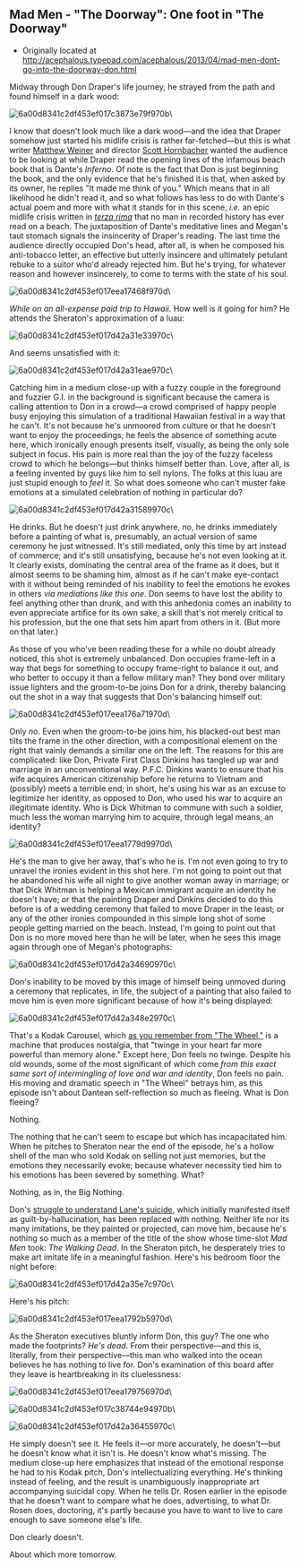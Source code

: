 ## Mad Men - "The Doorway": One foot in "The Doorway"

 * Originally located at http://acephalous.typepad.com/acephalous/2013/04/mad-men-dont-go-into-the-doorway-don.html

Midway through Don Draper's life journey, he strayed from the path and found himself in a dark wood:

![6a00d8341c2df453ef017c3873e79f970b](images/tv/mad-men-the-doorway/6a00d8341c2df453ef017c3873e79f970b.png)\ 

I know that doesn't look much like a dark wood—and the idea that Draper somehow just started his midlife crisis is rather far-fetched—but this is what writer [Matthew Weiner](http://www.imdb.com/name/nm1980806/) and director [Scott Hornbacher](http://www.imdb.com/name/nm0394954/) wanted the audience to be looking at while Draper read the opening lines of the infamous beach book that is Dante's *Inferno*. Of note is the fact that Don is just beginning the book, and the only evidence that he's finished it is that, when asked by its owner, he replies "It made me think of you." Which means that in all likelihood he didn't read it, and so what follows has less to do with Dante's actual poem and more with what it stands for in this scene, *i.e.* an epic midlife crisis written in *[terza rima](http://en.wikipedia.org/wiki/Terza_rima)* that no man in recorded history has ever read on a beach. The juxtaposition of Dante's meditative lines and Megan's taut stomach signals the insincerity of Draper's reading. The last time the audience directly occupied Don's head, after all, is when he composed his anti-tobacco letter, an effective but utterly insincere and ultimately petulant rebuke to a suitor who'd already rejected him. But he's trying, for whatever reason and however insincerely, to come to terms with the state of his soul.

![6a00d8341c2df453ef017eea17468f970d](images/tv/mad-men-the-doorway/6a00d8341c2df453ef017eea17468f970d.png)\ 

*While on an all-expense paid trip to Hawaii*. How well is it going for him? He attends the Sheraton's approximation of a luau:

![6a00d8341c2df453ef017d42a31e33970c](images/tv/mad-men-the-doorway/6a00d8341c2df453ef017d42a31e33970c.png)\ 

And seems unsatisfied with it:

![6a00d8341c2df453ef017d42a31eae970c](images/tv/mad-men-the-doorway/6a00d8341c2df453ef017d42a31eae970c.png)\ 

Catching him in a medium close-up with a fuzzy couple in the foreground and fuzzier G.I. in the background is significant because the camera is calling attention to Don in a crowd—a crowd comprised of happy people busy enjoying this simulation of a traditional Hawaiian festival in a way that he can't. It's not because he's unmoored from culture or that he doesn't want to enjoy the proceedings; he feels the absence of something acute here, which ironically enough presents itself, visually, as being the only sole subject in focus. His pain is more real than the joy of the fuzzy faceless crowd to which he belongs—but thinks himself better than. Love, after all, is a feeling invented by guys like him to sell nylons. The folks at this luau are just stupid enough to *feel* it. So what does someone who can't muster fake emotions at a simulated celebration of nothing in particular do?

![6a00d8341c2df453ef017d42a31589970c](images/tv/mad-men-the-doorway/6a00d8341c2df453ef017d42a31589970c.png)\ 

He drinks. But he doesn't just drink anywhere, no, he drinks immediately before a painting of what is, presumably, an actual version of same ceremony he just witnessed. It's still mediated, only this time by art instead of commerce; and it's still unsatisfying, because he's not even looking at it. It clearly exists, dominating the central area of the frame as it does, but it almost seems to be shaming him, almost as if he can't make eye-contact with it without being reminded of his inability to feel the emotions he evokes in others *via mediations like this one*. Don seems to have lost the ability to feel anything other than drunk, and with this anhedonia comes an inability to even appreciate artifice for its own sake, a skill that's not merely critical to his profession, but the one that sets him apart from others in it. (But more on that later.)

As those of you who've been reading these for a while no doubt already noticed, this shot is extremely unbalanced. Don occupies frame-left in a way that begs for something to occupy frame-right to balance it out, and who better to occupy it than a fellow military man? They bond over military issue lighters and the groom-to-be joins Don for a drink, thereby balancing out the shot in a way that suggests that Don's balancing himself out:

![6a00d8341c2df453ef017eea176a71970d](images/tv/mad-men-the-doorway/6a00d8341c2df453ef017eea176a71970d.png)\ 

Only *no*. Even when the groom-to-be joins him, his blacked-out best man tilts the frame in the other direction, with a compositional element on the right that vainly demands a similar one on the left. The reasons for this are complicated: like Don, Private First Class Dinkins has tangled up war and marriage in an unconventional way. P.F.C. Dinkins wants to ensure that his wife acquires American citizenship before he returns to Vietnam and (possibly) meets a terrible end; in short, he's  using his war as an excuse to legitimize her identity, as opposed to Don, who used his war to acquire an illegitimate identity. Who is Dick Whitman to commune with such a soldier, much less the woman marrying him to acquire, through legal means, an identity?

![6a00d8341c2df453ef017eea1779d9970d](images/tv/mad-men-the-doorway/6a00d8341c2df453ef017eea1779d9970d.png)\ 

He's the man to give her away, that's who he is. I'm not even going to try to unravel the ironies evident in this shot here. I'm not going to point out that he abandoned his wife all night to give another woman away in marriage; or that Dick Whitman is helping a Mexican immigrant acquire an identity he doesn't have; or that the painting Draper and Dinkins decided to do this before is of a wedding ceremony that failed to move Draper in the least; or any of the other ironies compounded in this simple long shot of some people getting married on the beach. Instead, I'm going to point out that Don is no more moved here than he will be later, when he sees this image again through one of Megan's photographs:

![6a00d8341c2df453ef017d42a34690970c](images/tv/mad-men-the-doorway/6a00d8341c2df453ef017d42a34690970c.png)\ 

Don's inability to be moved by this image of himself being unmoved during a ceremony that replicates, in life, the subject of a painting that also failed to move him is even more significant because of how it's being displayed:

![6a00d8341c2df453ef017d42a348e2970c](images/tv/mad-men-the-doorway/6a00d8341c2df453ef017d42a348e2970c.png)\ 

That's a Kodak Carousel, which [as you remember from "The Wheel,"](http://acephalous.typepad.com/acephalous/2012/06/mad-men-the-wheel.html) is a machine that produces nostalgia, that "twinge in your heart far more powerful than memory alone." Except here, Don feels no twinge. Despite his old wounds, some of the most significant of which come *from this exact same sort of intermingling of love and war and identity*, Don feels no pain. His moving and dramatic speech in "The Wheel" betrays him, as this episode isn't about Dantean self-reflection so much as fleeing. What is Don fleeing?

Nothing.

The nothing that he can't seem to escape but which has incapacitated him. When he pitches to Sheraton near the end of the episode, he's a hollow shell of the man who sold Kodak on selling not just memories, but the emotions they necessarily evoke; because whatever necessity tied him to his emotions has been severed by something. What?

Nothing, as in, the Big Nothing.

Don's [struggle to understand Lane's suicide](http://acephalous.typepad.com/acephalous/2012/06/mad-men-its-not-your-tooth-thats-rotten-.html), which initially manifested itself as guilt-by-hallucination, has been replaced with nothing. Neither life nor its many imitations, be they painted or projected, can move him, because he's nothing so much as a member of the title of the show whose time-slot *Mad Men* took: *The Walking Dead*. In the Sheraton pitch, he desperately tries to make art imitate life in a meaningful fashion. Here's his bedroom floor the night before:

![6a00d8341c2df453ef017d42a35e7c970c](images/tv/mad-men-the-doorway/6a00d8341c2df453ef017d42a35e7c970c.png)\ 

Here's his pitch:

![6a00d8341c2df453ef017eea1792b5970d](images/tv/mad-men-the-doorway/6a00d8341c2df453ef017eea1792b5970d.png)\ 

As the Sheraton executives bluntly inform Don, this guy? The one who made the footprints? *He's dead*. From their perspective—and this is, literally, from their perspective—this man who walked into the ocean believes he has nothing to live for. Don's examination of this board after they leave is heartbreaking in its cluelessness:

![6a00d8341c2df453ef017eea179756970d](images/tv/mad-men-the-doorway/6a00d8341c2df453ef017eea179756970d.png)\ 

![6a00d8341c2df453ef017c38744e94970b](images/tv/mad-men-the-doorway/6a00d8341c2df453ef017c38744e94970b.png)\ 

![6a00d8341c2df453ef017d42a36455970c](images/tv/mad-men-the-doorway/6a00d8341c2df453ef017d42a36455970c.png)\ 

He simply doesn't see it. He feels it—or more accurately, he doesn't—but he doesn't know what it isn't is. He doesn't know what's missing. The medium close-up here emphasizes that instead of the emotional response he had to his Kodak pitch, Don's intellectualizing everything. He's thinking instead of feeling, and the result is unambiguously inappropriate art accompanying suicidal copy. When he tells Dr. Rosen earlier in the episode that he doesn't want to compare what he does, advertising, to what Dr. Rosen does, doctoring, it's partly because you have to want to live to care enough to save someone else's life.

Don clearly doesn't.

About which more tomorrow.
